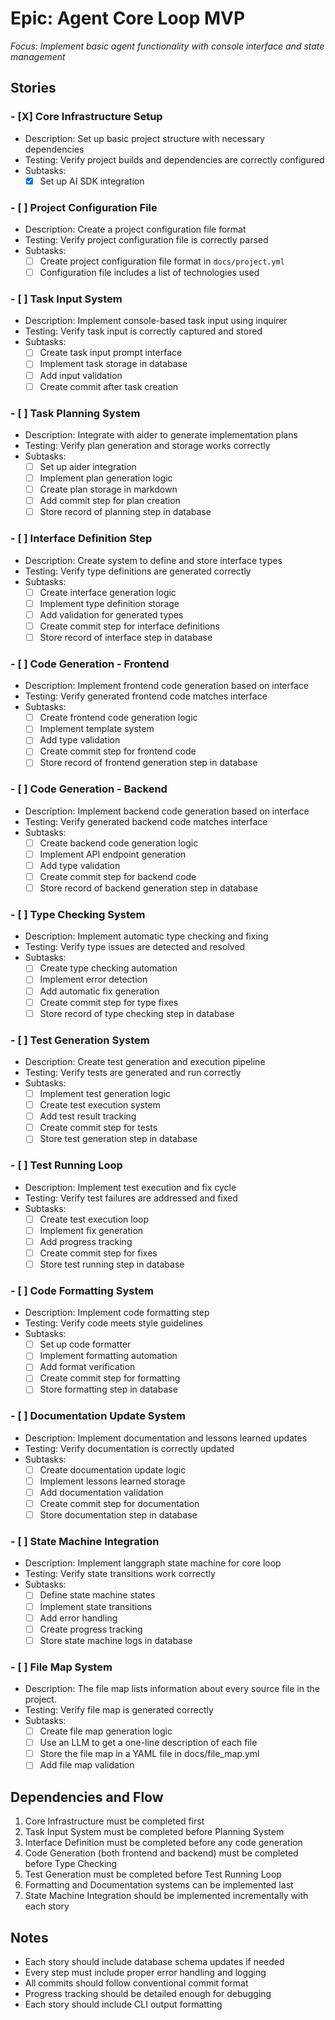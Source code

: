 # Epic: Agent Core Loop MVP

_Focus: Implement basic agent functionality with console interface and state management_

## Stories

### - [X] Core Infrastructure Setup

- Description: Set up basic project structure with necessary dependencies
- Testing: Verify project builds and dependencies are correctly configured
- Subtasks:
  - [x] Set up AI SDK integration

### - [ ] Project Configuration File

- Description: Create a project configuration file format
- Testing: Verify project configuration file is correctly parsed
- Subtasks:
  - [ ] Create project configuration file format in `docs/project.yml`
  - [ ] Configuration file includes a list of technologies used

### - [ ] Task Input System

- Description: Implement console-based task input using inquirer
- Testing: Verify task input is correctly captured and stored
- Subtasks:
  - [ ] Create task input prompt interface
  - [ ] Implement task storage in database
  - [ ] Add input validation
  - [ ] Create commit after task creation

### - [ ] Task Planning System

- Description: Integrate with aider to generate implementation plans
- Testing: Verify plan generation and storage works correctly
- Subtasks:
  - [ ] Set up aider integration
  - [ ] Implement plan generation logic
  - [ ] Create plan storage in markdown
  - [ ] Add commit step for plan creation
  - [ ] Store record of planning step in database

### - [ ] Interface Definition Step

- Description: Create system to define and store interface types
- Testing: Verify type definitions are generated correctly
- Subtasks:
  - [ ] Create interface generation logic
  - [ ] Implement type definition storage
  - [ ] Add validation for generated types
  - [ ] Create commit step for interface definitions
  - [ ] Store record of interface step in database

### - [ ] Code Generation - Frontend

- Description: Implement frontend code generation based on interface
- Testing: Verify generated frontend code matches interface
- Subtasks:
  - [ ] Create frontend code generation logic
  - [ ] Implement template system
  - [ ] Add type validation
  - [ ] Create commit step for frontend code
  - [ ] Store record of frontend generation step in database

### - [ ] Code Generation - Backend

- Description: Implement backend code generation based on interface
- Testing: Verify generated backend code matches interface
- Subtasks:
  - [ ] Create backend code generation logic
  - [ ] Implement API endpoint generation
  - [ ] Add type validation
  - [ ] Create commit step for backend code
  - [ ] Store record of backend generation step in database

### - [ ] Type Checking System

- Description: Implement automatic type checking and fixing
- Testing: Verify type issues are detected and resolved
- Subtasks:
  - [ ] Create type checking automation
  - [ ] Implement error detection
  - [ ] Add automatic fix generation
  - [ ] Create commit step for type fixes
  - [ ] Store record of type checking step in database

### - [ ] Test Generation System

- Description: Create test generation and execution pipeline
- Testing: Verify tests are generated and run correctly
- Subtasks:
  - [ ] Implement test generation logic
  - [ ] Create test execution system
  - [ ] Add test result tracking
  - [ ] Create commit step for tests
  - [ ] Store test generation step in database

### - [ ] Test Running Loop

- Description: Implement test execution and fix cycle
- Testing: Verify test failures are addressed and fixed
- Subtasks:
  - [ ] Create test execution loop
  - [ ] Implement fix generation
  - [ ] Add progress tracking
  - [ ] Create commit step for fixes
  - [ ] Store test running step in database

### - [ ] Code Formatting System

- Description: Implement code formatting step
- Testing: Verify code meets style guidelines
- Subtasks:
  - [ ] Set up code formatter
  - [ ] Implement formatting automation
  - [ ] Add format verification
  - [ ] Create commit step for formatting
  - [ ] Store formatting step in database

### - [ ] Documentation Update System

- Description: Implement documentation and lessons learned updates
- Testing: Verify documentation is correctly updated
- Subtasks:
  - [ ] Create documentation update logic
  - [ ] Implement lessons learned storage
  - [ ] Add documentation validation
  - [ ] Create commit step for documentation
  - [ ] Store documentation step in database

### - [ ] State Machine Integration

- Description: Implement langgraph state machine for core loop
- Testing: Verify state transitions work correctly
- Subtasks:
  - [ ] Define state machine states
  - [ ] Implement state transitions
  - [ ] Add error handling
  - [ ] Create progress tracking
  - [ ] Store state machine logs in database

### - [ ] File Map System

- Description: The file map lists information about every source file in the project.
- Testing: Verify file map is generated correctly
- Subtasks:
  - [ ] Create file map generation logic
  - [ ] Use an LLM to get a one-line description of each file
  - [ ] Store the file map in a YAML file in docs/file_map.yml
  - [ ] Add file map validation

## Dependencies and Flow

1. Core Infrastructure must be completed first
2. Task Input System must be completed before Planning System
3. Interface Definition must be completed before any code generation
4. Code Generation (both frontend and backend) must be completed before Type Checking
5. Test Generation must be completed before Test Running Loop
6. Formatting and Documentation systems can be implemented last
7. State Machine Integration should be implemented incrementally with each story

## Notes

- Each story should include database schema updates if needed
- Every step must include proper error handling and logging
- All commits should follow conventional commit format
- Progress tracking should be detailed enough for debugging
- Each story should include CLI output formatting
